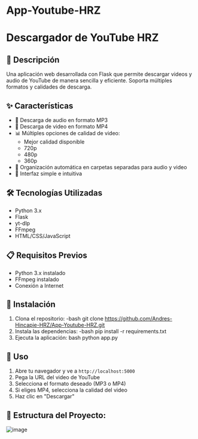 # App-Youtube-HRZ
# Descargador de YouTube HRZ

## 📝 Descripción
Una aplicación web desarrollada con Flask que permite descargar videos y audio de YouTube de manera sencilla y eficiente. Soporta múltiples formatos y calidades de descarga.

## ✨ Características
- 🎵 Descarga de audio en formato MP3
- 🎥 Descarga de video en formato MP4
- 📊 Múltiples opciones de calidad de video:
  - Mejor calidad disponible
  - 720p
  - 480p
  - 360p
- 💾 Organización automática en carpetas separadas para audio y video
- 🚀 Interfaz simple e intuitiva

## 🛠️ Tecnologías Utilizadas
- Python 3.x
- Flask
- yt-dlp
- FFmpeg
- HTML/CSS/JavaScript

## 📋 Requisitos Previos
- Python 3.x instalado
- FFmpeg instalado
- Conexión a Internet

## 🚀 Instalación
1. Clona el repositorio:
-bash
git clone https://github.com/Andres-Hincapie-HRZ/App-Youtube-HRZ.git
2. Instala las dependencias:
-bash
pip install -r requirements.txt
3. Ejecuta la aplicación:
bash
python app.py
## 🎯 Uso
1. Abre tu navegador y ve a `http://localhost:5000`
2. Pega la URL del video de YouTube
3. Selecciona el formato deseado (MP3 o MP4)
4. Si eliges MP4, selecciona la calidad del video
5. Haz clic en "Descargar"

## 📁 Estructura del Proyecto:

![image](https://github.com/user-attachments/assets/161c9210-60cd-4650-b0f7-6c4bd6c75c9e)
